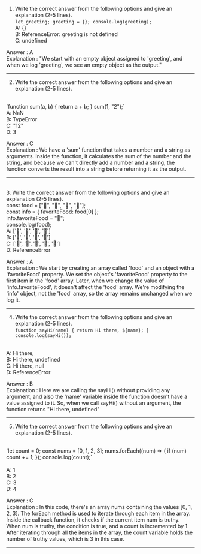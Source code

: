 1. Write the correct answer from the following options and give an explanation (2-5 lines).
   <br/>
   `let greeting;
   greeting = {};
   console.log(greeting);`
   <br/>
   A: {}
   <br/>
   B: ReferenceError: greeting is not defined
   <br/>
   C: undefined

Answer : A <br/>
Explanation :
"We start with an empty object assigned to 'greeting', and when we log 'greeting', we see an empty object as the output."

---

2. Write the correct answer from the following options and give an explanation (2-5 lines).
<br/>
   `function sum(a, b) {
   return a + b;
   }
   sum(1, "2");`
   <br/>
   A: NaN
   <br/>
   B: TypeError
   <br/>
   C: "12"
   <br/>
   D: 3 
   
Answer : C <br/>
Explanation : We have a 'sum' function that takes a number and a string as arguments. Inside the function, it calculates the sum of the number and the string, and because we can't directly add a number and a string, the function converts the result into a string before returning it as the output.

---
<br>
3. Write the correct answer from the following options and give an explanation (2-5 lines).
 <br>
 const food = ["🍕", "🍫", "🥑", "🍔"];
  <br>
const info = { favoriteFood: food[0] };
 <br>
info.favoriteFood = "🍝";
 <br>
console.log(food);
<br>
A: ['🍕', '🍫', '🥑', '🍔']
<br>
B: ['🍝', '🍫', '🥑', '🍔']
<br>
C: ['🍝', '🍕', '🍫', '🥑', '🍔']
<br>
D: ReferenceError

Answer : A <br/>
Explanation : We start by creating an array called 'food' and an object with a 'favoriteFood' property. We set the object's 'favoriteFood' property to the first item in the 'food' array. Later, when we change the value of 'info.favoriteFood', it doesn't affect the 'food' array. We're modifying the 'info' object, not the 'food' array, so the array remains unchanged when we log it.

--- 

4. Write the correct answer from the following options and give an explanation (2-5 lines).
   <br>
   `function sayHi(name) {
  return Hi there, ${name};
}
console.log(sayHi());`
<br/>
   A: Hi there,
   <br>
   B: Hi there, undefined
   <br>
   C: Hi there, null
   <br>
   D: ReferenceError

Answer : B <br/>
Explanation : Here we are calling the sayHi() without providing any argument, and also the 'name' variable inside the function doesn't have a value assigned to it. So, when we call sayHi() without an argument, the function returns "Hi there, undefined"

---

5. Write the correct answer from the following options and give an explanation (2-5 lines).
<br>
   `let count = 0;
const nums = [0, 1, 2, 3];
nums.forEach((num) => {
if (num) count += 1;
});
console.log(count);`
<br/>
<br>
A: 1
<br>
B: 2
<br>
C: 3
<br>
D: 4

Answer : C <br/>
Explanation : In this code, there's an array nums containing the values [0, 1, 2, 3]. The forEach method is used to iterate through each item in the array. Inside the callback function, it checks if the current item num is truthy. When num is truthy, the condition is true, and a count is incremented by 1. After iterating through all the items in the array, the count variable holds the number of truthy values, which is 3 in this case.

---
